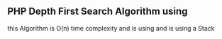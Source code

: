 ## PHP Depth First Search Algorithm using 

this Algorithm is O(n) time complexity and is using and is using a Stack